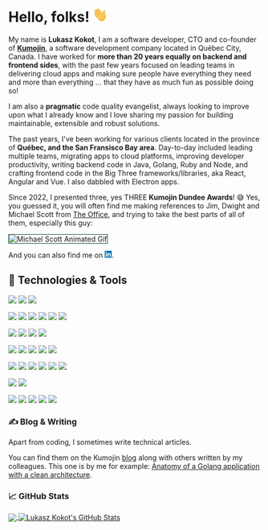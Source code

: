 
# Hello, folks! <img src="./images/wave.gif" width="30px" height="30px" />

My name is **Lukasz Kokot**, I am a software developer, CTO and co-founder of **[Kumojin][1]**, a software development company located in Québec City, Canada. I have worked for **more than 20 years equally on backend and frontend sides**, with the past few years focused on leading teams in delivering cloud apps and making sure people have everything they need and more than everything ... that they have as much fun as possible doing so!

I am also a **pragmatic** code quality evangelist, always looking to improve upon what I already know and I love sharing my passion for building maintainable, extensible and robust solutions. 

The past years, I've been working for various clients located in the province of **Québec, and the San Fransisco Bay area**. 
Day-to-day included leading multiple teams, migrating apps to cloud platforms, improving developer productivity, writing backend code in Java, Golang, Ruby and Node, and crafting frontend code in the Big Three frameworks/libraries, aka React, Angular and Vue. I also dabbled with Electron apps.

Since 2022, I presented three, yes THREE **Kumojin Dundee Awards**! 😅 
Yes, you guessed it, you will often find me making references to Jim, Dwight and Michael Scott from [The Office]([4]), and trying to take the best parts of all of them, especially this guy:

<img src="https://media.giphy.com/media/xoV4JZ3cBaSGngdxxl/giphy.gif" width="200" alt="Michael Scott Animated Gif" title="Michael Scott" style="border: 1px solid #0C4441" />

And you can also find me on [<img src="./images/linkedin-logo-3.webp" width="14px" height="14px" />][2].

## 🔧 Technologies & Tools
![](https://img.shields.io/badge/Nano-informational?style=flat&logo=nano&logoColor=EBFBFB&color=0C4441)
![](https://img.shields.io/badge/Visual%20Studio%20Code-informational?style=flat&logo=vscode&logoColor=EBFBFB&color=0C4441)
![](https://img.shields.io/badge/Zed-informational?style=flat&logo=zedindustries&logoColor=EBFBFB&color=0C4441)

![](https://img.shields.io/badge/Java-informational?style=flat&logo=openjdk&logoColor=EBFBFB&color=0C4441)
![](https://img.shields.io/badge/Javacript-informational?style=flat&logo=javascript&logoColor=EBFBFB&color=0C4441)
![](https://img.shields.io/badge/Kotlin-informational?style=flat&logo=kotlin&logoColor=EBFBFB&color=0C4441)
![](https://img.shields.io/badge/Golang-informational?style=flat&logo=go&logoColor=EBFBFB&color=0C4441)
![](https://img.shields.io/badge/Ruby-informational?style=flat&logo=ruby&logoColor=EBFBFB&color=0C4441)
![](https://img.shields.io/badge/TypeScript-informational?style=flat&logo=typescript&logoColor=EBFBFB&color=0C4441)

![](https://img.shields.io/badge/Electron-informational?style=flat&logo=electron&logoColor=EBFBFB&color=0C4441)
![](https://img.shields.io/badge/NestJS-informational?style=flat&logo=nestjs&logoColor=EBFBFB&color=0C4441)
![](https://img.shields.io/badge/NodeJS-informational?style=flat&logo=node.js&logoColor=EBFBFB&color=0C4441)
![](https://img.shields.io/badge/Spring-informational?style=flat&logo=spring&logoColor=EBFBFB&color=0C4441)

![](https://img.shields.io/badge/Angular-informational?style=flat&logo=angular&logoColor=EBFBFB&color=0C4441)
![](https://img.shields.io/badge/Mui-informational?style=flat&logo=mui&logoColor=EBFBFB&color=0C4441)
![](https://img.shields.io/badge/React-informational?style=flat&logo=react&logoColor=EBFBFB&color=0C4441)
![](https://img.shields.io/badge/Vue-informational?style=flat&logo=vue.js&logoColor=EBFBFB&color=0C4441)
![](https://img.shields.io/badge/Vuetify-informational?style=flat&logo=vuetify&logoColor=EBFBFB&color=0C4441)

![](https://img.shields.io/badge/Couchbase-informational?style=flat&logo=sqlite&logoColor=EBFBFB&color=0C4441)
![](https://img.shields.io/badge/Dynamo%20DB-informational?style=flat&logo=dynamodb&logoColor=EBFBFB&color=0C4441)
![](https://img.shields.io/badge/MySQL-informational?style=flat&logo=mysql&logoColor=EBFBFB&color=0C4441)
![](https://img.shields.io/badge/PostgreSQL-informational?style=flat&logo=postgresql&logoColor=EBFBFB&color=0C4441)
![](https://img.shields.io/badge/Sqlite-informational?style=flat&logo=sqlite&logoColor=EBFBFB&color=0C4441)
![](https://img.shields.io/badge/MongoDB-informational?style=flat&logo=sqlite&logoColor=EBFBFB&color=0C4441)

![](https://img.shields.io/badge/Linux-informational?style=flat&logo=linux&logoColor=EBFBFB&color=0C4441)
![](https://img.shields.io/badge/Mac%20OS-informational?style=flat&logo=macos&logoColor=EBFBFB&color=0C4441)

![](https://img.shields.io/badge/AWS-informational?style=flat&logo=amazon-aws&logoColor=EBFBFB&color=0C4441)
![](https://img.shields.io/badge/Azure-informational?style=flat&logo=microsoft-azure&logoColor=EBFBFB&color=0C4441)
![](https://img.shields.io/badge/CircleCI-informational?style=flat&logo=circleci&logoColor=EBFBFB&color=0C4441)
![](https://img.shields.io/badge/Docker-informational?style=flat&logo=docker&logoColor=EBFBFB&color=0C4441)
![](https://img.shields.io/badge/Github-informational?style=flat&logo=github&logoColor=EBFBFB&color=0C4441)


### &#x270d; Blog & Writing

Apart from coding, I sometimes write technical articles. 

You can find them on the Kumojin [blog][3] along with others written by my colleagues.
This one is by me for example:
[Anatomy of a Golang application with a clean architecture](https://kumojin.com/en/anatomy-golang-app-a-clean-architecture/).

### &#x1f4c8; GitHub Stats

<div style="display: \"flex\"; gap: 32px; justify-content: \"space-between\"; flex-direction: \"row\"">
  <a href="https://github.com/LukaszKokot/LukaszKokot">
    <img align="center" src="https://github-readme-stats.vercel.app/api/top-langs/?username=LukaszKokot&hide=java,html,tex&title_color=EBFBFB&text_color=EBFBFB&icon_color=2bbc8a&bg_color=0C4441&border_color=0C4441&langs_count=3" />
  </a>
  <a href="https://github.com/LukaszKokot/LukaszKokot">
    <img align="center" src="https://github-readme-stats.vercel.app/api?username=LukaszKokot&show_icons=true&line_height=27&count_private=true&title_color=EBFBFB&text_color=EBFBFB&icon_color=2bbc8a&bg_color=0C4441&border_color=0C4441" alt="Lukasz Kokot's GitHub Stats" />
  </a>
</div>

<!-- links to your social media accounts -->

[1]: https://kumojin.com
[2]: https://www.linkedin.com/in/lukasz-kokot/
[3]: https://kumojin.com/en/blog/
[4]: https://www.imdb.com/title/tt0386676/

<!-- Resources -->
<!-- Icons: https://simpleicons.org/ -->
<!-- GitHub Stats: https://github.com/anuraghazra/github-readme-stats -->
<!-- Emojis: https://emojipedia.org/emoji/ -->
<!-- HTML Emojis: https://www.fileformat.info/index.htm -->
<!-- Shields: https://shields.io/ -->
<!-- Awesome GitHub Profile README: https://github.com/abhisheknaiidu/awesome-github-profile-readme -->
